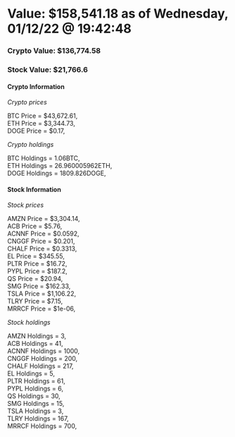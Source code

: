 # Value: $158,541.18 as of Wednesday, 01/12/22 @ 19:42:48 

### Crypto Value: $136,774.58

### Stock Value: $21,766.6

#### Crypto Information 
*Crypto prices* 

BTC Price = $43,672.61,  
ETH Price = $3,344.73,  
DOGE Price = $0.17,  


*Crypto holdings* 

BTC Holdings = 1.06BTC,  
ETH Holdings = 26.960005962ETH,  
DOGE Holdings = 1809.826DOGE,  


#### Stock Information 

*Stock prices* 

AMZN Price = $3,304.14,  
ACB Price = $5.76,  
ACNNF Price = $0.0592,  
CNGGF Price = $0.201,  
CHALF Price = $0.3313,  
EL Price = $345.55,  
PLTR Price = $16.72,  
PYPL Price = $187.2,  
QS Price = $20.94,  
SMG Price = $162.33,  
TSLA Price = $1,106.22,  
TLRY Price = $7.15,  
MRRCF Price = $1e-06,  


*Stock holdings* 

AMZN Holdings = 3,  
ACB Holdings = 41,  
ACNNF Holdings = 1000,  
CNGGF Holdings = 200,  
CHALF Holdings = 217,  
EL Holdings = 5,  
PLTR Holdings = 61,  
PYPL Holdings = 6,  
QS Holdings = 30,  
SMG Holdings = 15,  
TSLA Holdings = 3,  
TLRY Holdings = 167,  
MRRCF Holdings = 700,  


